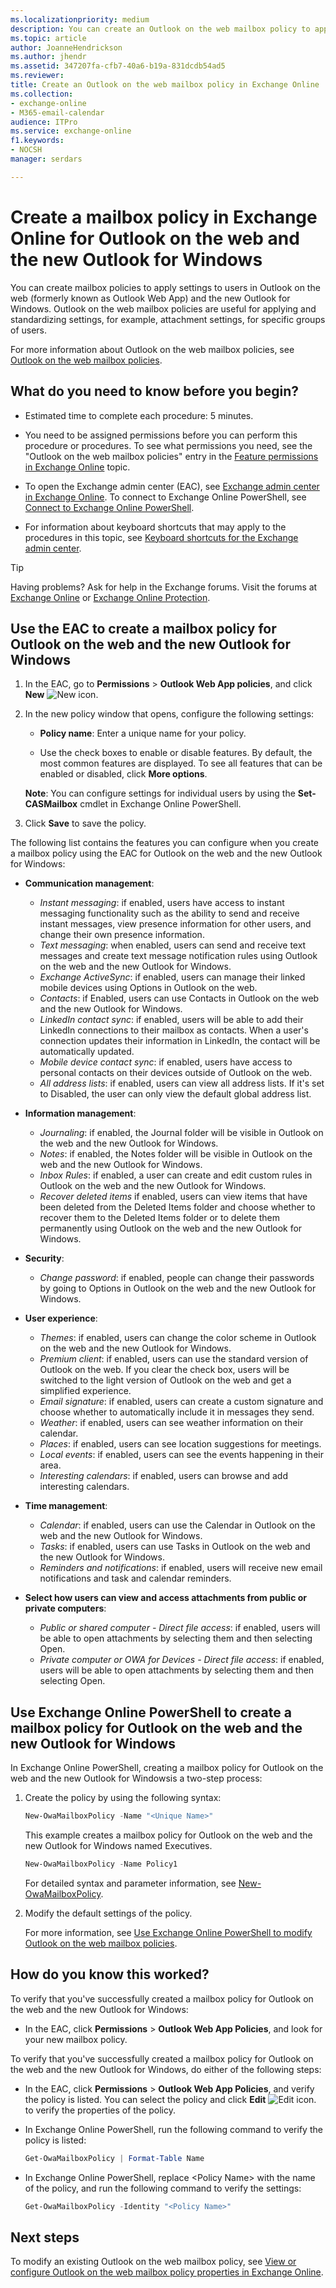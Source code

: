 ```yaml
---
ms.localizationpriority: medium
description: You can create an Outlook on the web mailbox policy to apply a common set of policy settings. Outlook on the web mailbox policies are useful for applying and standardizing settings, for example, attachment settings, for specific groups of users.
ms.topic: article
author: JoanneHendrickson
ms.author: jhendr
ms.assetid: 347207fa-cfb7-40a6-b19a-831dcdb54ad5
ms.reviewer: 
title: Create an Outlook on the web mailbox policy in Exchange Online
ms.collection: 
- exchange-online
- M365-email-calendar
audience: ITPro
ms.service: exchange-online
f1.keywords:
- NOCSH
manager: serdars

---
```


# Create a mailbox policy in Exchange Online for Outlook on the web and the new Outlook for Windows

You can create mailbox policies to apply settings to users in Outlook on the web (formerly known as Outlook Web App) and the new Outlook for Windows. Outlook on the web mailbox policies are useful for applying and standardizing settings, for example, attachment settings, for specific groups of users.

For more information about Outlook on the web mailbox policies, see [Outlook on the web mailbox policies](outlook-web-app-mailbox-policies.md).

## What do you need to know before you begin?

- Estimated time to complete each procedure: 5 minutes.

- You need to be assigned permissions before you can perform this procedure or procedures. To see what permissions you need, see the "Outlook on the web mailbox policies" entry in the [Feature permissions in Exchange Online](../../permissions-exo/feature-permissions.md) topic.

- To open the Exchange admin center (EAC), see [Exchange admin center in Exchange Online](../../exchange-admin-center.md). To connect to Exchange Online PowerShell, see [Connect to Exchange Online PowerShell](/powershell/exchange/connect-to-exchange-online-powershell).

- For information about keyboard shortcuts that may apply to the procedures in this topic, see [Keyboard shortcuts for the Exchange admin center](../../accessibility/keyboard-shortcuts-in-admin-center.md).

> [!TIP]
> Having problems? Ask for help in the Exchange forums. Visit the forums at [Exchange Online](/answers/topics/office-exchange-server-itpro.html) or [Exchange Online Protection](https://social.technet.microsoft.com/forums/forefront/home?forum=FOPE).

## Use the EAC to create a mailbox policy for Outlook on the web and the new Outlook for Windows

1. In the EAC, go to **Permissions** \> **Outlook Web App policies**, and click **New** ![New icon.](../../media/ITPro_EAC_AddIcon.png)

2. In the new policy window that opens, configure the following settings:

   - **Policy name**: Enter a unique name for your policy.

   - Use the check boxes to enable or disable features. By default, the most common features are displayed. To see all features that can be enabled or disabled, click **More options**.

   **Note**: You can configure settings for individual users by using the **Set-CASMailbox** cmdlet in Exchange Online PowerShell.

3. Click **Save** to save the policy.

The following list contains the features you can configure when you create a mailbox policy using the EAC for Outlook on the web and the new Outlook for Windows:

   - **Communication management**:
      - _Instant messaging_: if enabled, users have access to instant messaging functionality such as the ability to send and receive instant messages, view presence information for other users, and change their own presence information.
      - _Text messaging_: when enabled, users can send and receive text messages and create text message notification rules using Outlook on the web and the new Outlook for Windows.
      - _Exchange ActiveSync_: if enabled, users can manage their linked mobile devices using Options in Outlook on the web.
      - _Contacts_: if Enabled, users can use Contacts in Outlook on the web and the new Outlook for Windows.
      - _LinkedIn contact sync_: if enabled, users will be able to add their LinkedIn connections to their mailbox as contacts. When a user's connection updates their information in LinkedIn, the contact will be automatically updated.
      - _Mobile device contact sync_: if enabled, users have access to personal contacts on their devices outside of Outlook on the web.
      - _All address lists_: if enabled, users can view all address lists. If it's set to Disabled, the user can only view the default global address list.

   - **Information management**:
      - _Journaling_: if enabled, the Journal folder will be visible in Outlook on the web and the new Outlook for Windows.
      - _Notes_: if enabled, the Notes folder will be visible in Outlook on the web and the new Outlook for Windows.
      - _Inbox Rules_: if enabled, a user can create and edit custom rules in Outlook on the web and the new Outlook for Windows.
      - _Recover deleted items_ if enabled, users can view items that have been deleted from the Deleted Items folder and choose whether to recover them to the Deleted Items folder or to delete them permanently using Outlook on the web and the new Outlook for Windows.

   - **Security**:
      - _Change password_: if enabled, people can change their passwords by going to Options in Outlook on the web and the new Outlook for Windows.

   - **User experience**:
      - _Themes_: if enabled, users can change the color scheme in Outlook on the web and the new Outlook for Windows.
      - _Premium client_: if enabled, users can use the standard version of Outlook on the web. If you clear the check box, users will be switched to the light version of Outlook on the web and get a simplified experience.
      - _Email signature_: if enabled, users can create a custom signature and choose whether to automatically include it in messages they send.
      - _Weather_: if enabled, users can see weather information on their calendar.
      - _Places_: if enabled, users can see location suggestions for meetings.
      - _Local events_: if enabled, users can see the events happening in their area.
      - _Interesting calendars_: if enabled, users can browse and add interesting calendars.

   - **Time management**:
      - _Calendar_: if enabled, users can use the Calendar in Outlook on the web and the new Outlook for Windows.
      - _Tasks_: if enabled, users can use Tasks in Outlook on the web and the new Outlook for Windows.
      - _Reminders and notifications_: if enabled, users will receive new email notifications and task and calendar reminders.

   - **Select how users can view and access attachments from public or private computers**:
      - _Public or shared computer - Direct file access_: if enabled, users will be able to open attachments by selecting them and then selecting Open.
      - _Private computer or OWA for Devices - Direct file access_: if enabled, users will be able to open attachments by selecting them and then selecting Open.

## Use Exchange Online PowerShell to create a mailbox policy for Outlook on the web and the new Outlook for Windows

In Exchange Online PowerShell, creating a mailbox policy for Outlook on the web and the new Outlook for Windowsis a two-step process:

1. Create the policy by using the following syntax:

   ```PowerShell
   New-OwaMailboxPolicy -Name "<Unique Name>"
   ```

   This example creates a mailbox policy for Outlook on the web and the new Outlook for Windows named Executives.

   ```PowerShell
   New-OwaMailboxPolicy -Name Policy1
   ```

    For detailed syntax and parameter information, see [New-OwaMailboxPolicy](/powershell/module/exchange/new-owamailboxpolicy).

2. Modify the default settings of the policy.

   For more information, see [Use Exchange Online PowerShell to modify Outlook on the web mailbox policies](configure-outlook-web-app-mailbox-policy-properties.md#use-exchange-online-powershell-to-modify-outlook-on-the-web-mailbox-policies).

## How do you know this worked?

To verify that you've successfully created a mailbox policy for Outlook on the web and the new Outlook for Windows:

- In the EAC, click **Permissions** \> **Outlook Web App Policies**, and look for your new mailbox policy.

To verify that you've successfully created a mailbox policy for Outlook on the web and the new Outlook for Windows, do either of the following steps:

- In the EAC, click **Permissions** \> **Outlook Web App Policies**, and verify the policy is listed. You can select the policy and click **Edit** ![Edit icon.](../../media/ITPro_EAC_EditIcon.png) to verify the properties of the policy.

- In Exchange Online PowerShell, run the following command to verify the policy is listed:

  ```PowerShell
  Get-OwaMailboxPolicy | Format-Table Name
  ```

- In Exchange Online PowerShell, replace \<Policy Name\> with the name of the policy, and run the following command to verify the settings:

  ```PowerShell
  Get-OwaMailboxPolicy -Identity "<Policy Name>"
  ```

## Next steps

To modify an existing Outlook on the web mailbox policy, see [View or configure Outlook on the web mailbox policy properties in Exchange Online](configure-outlook-web-app-mailbox-policy-properties.md).
